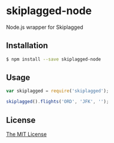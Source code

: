 
# skiplagged-node

Node.js wrapper for Skiplagged

## Installation 
```sh
$ npm install --save skiplagged-node 
```

## Usage
```javascript
var skiplagged = require('skiplagged');

skiplagged().flights('ORD', 'JFK', '');
```

## License 

[The MIT License](LICENSE)
